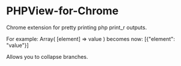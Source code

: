 PHPView-for-Chrome
==================

Chrome extension for pretty printing php print_r outputs.

For example: Array( [element] => value )
becomes now: [{"element": "value"}]

Allows you to collapse branches.
